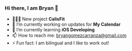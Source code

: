 ### Hi there, I am Bryan 👋

- 👨🏻‍💻 New project **CalisFit**
- 🔭 I’m currently working on updates for **My Calendar**
- 🌱 I’m currently learning **iOS Developing**
- 📫 How to reach me: bryangomezcarranza@gmail.com
- ⚡ Fun fact: I am bilingual and I like to work out!

<!--
**bryangomezcarranza/bryangomezcarranza** is a ✨ _special_ ✨ repository because its `README.md` (this file) appears on your GitHub profile.

Here are some ideas to get you started:

- 🔭 I’m currently working on ...
- 🌱 I’m currently learning ...
- 👯 I’m looking to collaborate on ...
- 🤔 I’m looking for help with ...
- 💬 Ask me about ...
- 📫 How to reach me: ...
- 😄 Pronouns: ...
- ⚡ Fun fact: ...
-->
